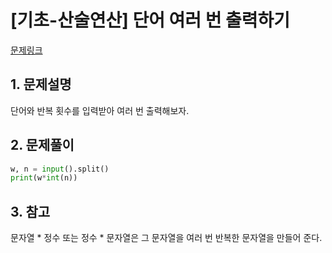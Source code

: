 # [기초-산술연산] 단어 여러 번 출력하기

[문제링크](https://codeup.kr/problem.php?id=6036)



## 1. 문제설명

단어와 반복 횟수를 입력받아 여러 번 출력해보자.




## 2. 문제풀이

```python
w, n = input().split()
print(w*int(n))
```



## 3. 참고

문자열 * 정수 또는 정수 * 문자열은 그 문자열을 여러 번 반복한 문자열을 만들어 준다.


